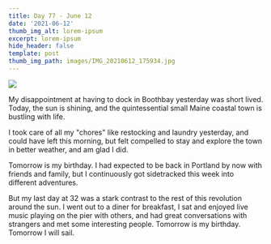 ```yaml
---
title: Day 77 - June 12
date: '2021-06-12'
thumb_img_alt: lorem-ipsum
excerpt: lorem-ipsum
hide_header: false
template: post
thumb_img_path: images/IMG_20210612_175934.jpg
---
```

![](/\_static/app-assets/IMG\_20210612\_175934.jpg)

My disappointment at having to dock in Boothbay yesterday was short lived. Today, the sun is shining, and the quintessential small Maine coastal town is bustling with life.

I took care of all my "chores" like restocking and laundry yesterday, and could have left this morning, but felt compelled to stay and explore the town in better weather, and am glad I did.

Tomorrow is my birthday. I had expected to be back in Portland by now with friends and family, but I continuously got sidetracked this week into different adventures.

But my last day at 32 was a stark contrast to the rest of this revolution around the sun. I went out to a diner for breakfast, I sat and enjoyed live music playing on the pier with others, and had great conversations with strangers and met some interesting people.
Tomorrow is my birthday. Tomorrow I will sail.
